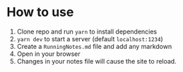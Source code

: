 # How to use

1. Clone repo and run `yarn` to install dependencies
2. `yarn dev` to start a server (default `localhost:1234`)
3. Create a `RunningNotes.md` file and add any markdown
3. Open in your browser
4. Changes in your notes file will cause the site to reload.


